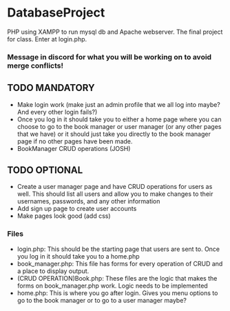 # DatabaseProject
PHP using XAMPP to run  mysql db and Apache webserver. The final project for class. Enter at login.php.

### **Message in discord for what you will be working on to avoid merge conflicts!**

## TODO MANDATORY
- Make login work (make just an admin profile that we all log into maybe? And every other login fails?)
- Once you log in it should take you to either a home page where you can choose to go to the book manager or user manager (or any other pages that we have) or it should just take you directly to the book manager page if no other pages have been made.
- BookManager CRUD operations (JOSH)
## TODO OPTIONAL
- Create a user manager page and have CRUD operations for users as well. This should list all users and allow you to make changes to their usernames, passwords, and any other information
- Add sign up page to create user accounts
- Make pages look good (add css)


### Files
- login.php: This should be the starting page that users are sent to. Once you log in it should take you to a home.php
- book_manager.php: This file has forms for every operation of CRUD and a place to display output.
- (CRUD OPERATION)Book.php: These files are the logic that makes the forms on book_manager.php work. Logic needs to be implemented
- home.php: This is where you go after login. Gives you menu options to go to the book manager or to go to a user manager maybe?
